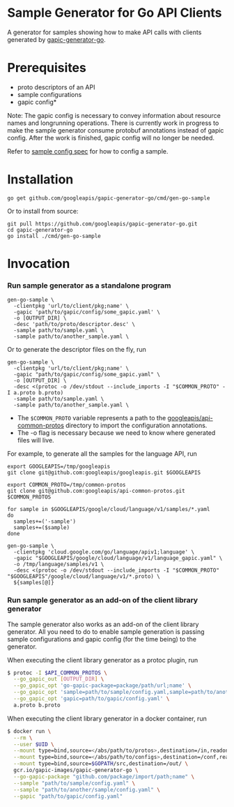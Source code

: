 Sample Generator for Go API Clients
===========================

A generator for samples showing how to make API calls with clients generated by [gapic-generator-go](https://github.com/googleapis/gapic-generator-go).

Prerequisites
===========================
- proto descriptors of an API
- sample configurations
- gapic config*

Note: The gapic config is necessary to convey information about resource names and longrunning operations. There is currently work in progress to make the sample generator
consume protobuf annotations instead of gapic config. After the work is finished, gapic config will no longer be needed.

Refer to [sample config spec](https://github.com/googleapis/gapic-generator/blob/d633cd88ca98320ab921eafebd93942fffe5fed4/src/main/proto/com/google/api/codegen/samplegen/v1p2/sample_config_v1p2.proto) for how to config a sample.

Installation
===========================
`go get github.com/googleapis/gapic-generator-go/cmd/gen-go-sample`

Or to install from source:
```
git pull https://github.com/googleapis/gapic-generator-go.git
cd gapic-generator-go
go install ./cmd/gen-go-sample
```

Invocation
===========================

### Run sample generator as a standalone program
```
gen-go-sample \
  -clientpkg 'url/to/client/pkg;name' \
  -gapic 'path/to/gapic/config/some_gapic.yaml' \
  -o [OUTPUT_DIR] \
  -desc 'path/to/proto/descriptor.desc' \
  -sample path/to/sample.yaml \
  -sample path/to/another_sample.yaml \
```

Or to generate the descriptor files on the fly, run

```
gen-go-sample \
  -clientpkg 'url/to/client/pkg;name' \
  -gapic "path/to/gapic/config/some_gapic.yaml" \
  -o [OUTPUT_DIR] \
  -desc <(protoc -o /dev/stdout --include_imports -I "$COMMON_PROTO" -I a.proto b.proto)
  -sample path/to/sample.yaml \
  -sample path/to/another_sample.yaml \
```

- The `$COMMON_PROTO` variable represents a path to the [googleapis/api-common-protos](https://github.com/googleapis/api-common-protos) directory to import the configuration annotations.
- The -o flag is necessary because we need to know where generated files will live.

For example, to generate all the samples for the language API, run
```
export GOOGLEAPIS=/tmp/googleapis
git clone git@github.com:googleapis/googleapis.git $GOOGLEAPIS

export COMMON_PROTO=/tmp/common-protos
git clone git@github.com:googleapis/api-common-protos.git $COMMON_PROTOS

for sample in $GOOGLEAPIS/google/cloud/language/v1/samples/*.yaml
do
  samples+=('-sample')
  samples+=($sample)
done

gen-go-sample \
  -clientpkg 'cloud.google.com/go/language/apiv1;language' \
  -gapic "$GOOGLEAPIS/google/cloud/language/v1/language_gapic.yaml" \
  -o /tmp/language/samples/v1 \
  -desc <(protoc -o /dev/stdout --include_imports -I "$COMMON_PROTO" "$GOOGLEAPIS"/google/cloud/language/v1/*.proto) \
  ${samples[@]}
```

### Run sample generator as an add-on of the client library generator
The sample generator also works as an add-on of the client library generator. All you need to do to enable sample generation
is passing sample configurations and gapic config (for the time being) to the generator.

When executing the client library generator as a protoc plugin, run
```bash
$ protoc -I $API_COMMON_PROTOS \
  --go_gapic_out [OUTPUT_DIR] \
  --go_gapic_opt 'go-gapic-package=package/path/url;name' \
  --go_gapic_opt 'sample=path/to/sample/config.yaml,sample=path/to/another/sample/config.yaml' \
  --go_gapic_opt 'gapic=path/to/gapic/config.yaml' \
  a.proto b.proto
```

When executing the client library generator in a docker container, run
```bash
$ docker run \
  --rm \
  --user $UID \
  --mount type=bind,source=</abs/path/to/protos>,destination=/in,readonly \
  --mount type=bind,source=</abs/path/to/configs>,destination=/conf,readonly \
  --mount type=bind,source=$GOPATH/src,destination=/out/ \
  gcr.io/gapic-images/gapic-generator-go \
  --go-gapic-package "github.com/package/import/path;name" \
  --sample "path/to/sample/config.yaml" \
  --sample "path/to/another/sample/config.yaml" \
  --gapic "path/to/gapic/config.yaml"
```





